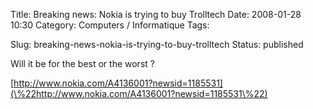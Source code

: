 Title: Breaking news: Nokia is trying to buy Trolltech
Date: 2008-01-28 10:30
Category: Computers / Informatique
Tags:

Slug: breaking-news-nokia-is-trying-to-buy-trolltech
Status: published

Will it be for the best or the worst ?

[http://www.nokia.com/A4136001?newsid=1185531](\%22http://www.nokia.com/A4136001?newsid=1185531\%22)
